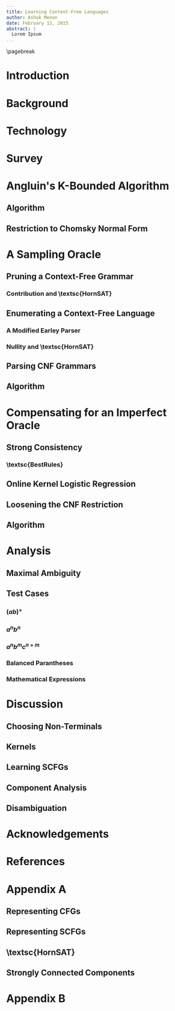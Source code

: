 ```yaml
---
title: Learning Context-Free Languages
author: Ashok Menon
date: February 13, 2015
abstract: |
  Lorem Ipsum
...
```

\pagebreak

# Introduction

# Background

# Technology

# Survey

# Angluin's K-Bounded Algorithm

## Algorithm

## Restriction to Chomsky Normal Form

# A Sampling Oracle

## Pruning a Context-Free Grammar

### Contribution and \textsc{HornSAT}

## Enumerating a Context-Free Language

### A Modified Earley Parser

### Nullity and \textsc{HornSAT}

## Parsing CNF Grammars

## Algorithm

# Compensating for an Imperfect Oracle

## Strong Consistency

### \textsc{BestRules}

## Online Kernel Logistic Regression

## Loosening the CNF Restriction

## Algorithm

# Analysis

## Maximal Ambiguity

## Test Cases

### ${(ab)}^+$

### $a^{n}b^{n}$

### $a^{n}b^{m}c^{n+m}$

### Balanced Parantheses

### Mathematical Expressions

# Discussion

## Choosing Non-Terminals

## Kernels

## Learning SCFGs

## Component Analysis

## Disambiguation

# Acknowledgements

# References

# Appendix A <!-- Subsidiary Listings -->

## Representing CFGs

## Representing SCFGs

## \textsc{HornSAT}

## Strongly Connected Components

# Appendix B <!-- Tests -->
